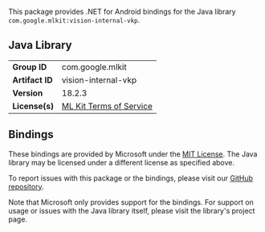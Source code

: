 This package provides .NET for Android bindings for the Java library `com.google.mlkit:vision-internal-vkp`.

## Java Library

| | |
|-|-|
| **Group ID** | com.google.mlkit |
| **Artifact ID** | vision-internal-vkp |
| **Version** | 18.2.3 |
| **License(s)** | [ML Kit Terms of Service](https://developers.google.com/ml-kit/terms) |

## Bindings

These bindings are provided by Microsoft under the [MIT License](https://opensource.org/licenses/MIT). The Java
library may be licensed under a different license as specified above.

To report issues with this package or the bindings, please visit our [GitHub repository](https://aka.ms/android-libraries).

Note that Microsoft only provides support for the bindings. For support on
usage or issues with the Java library itself, please visit the library's project page.
